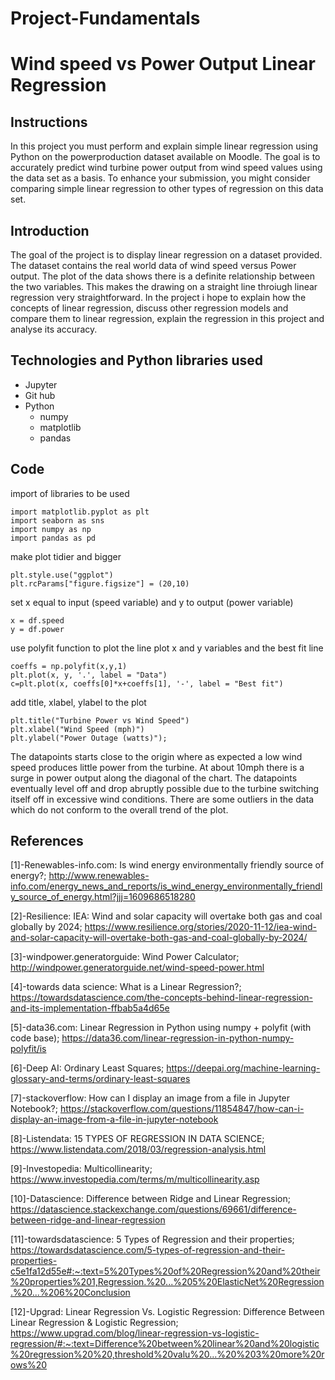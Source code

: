 # Project-Fundamentals

# Wind speed vs Power Output Linear Regression

## Instructions
In this project you must perform and explain simple linear regression using Python on the powerproduction dataset available on Moodle. The goal is to accurately predict wind turbine power output from wind speed values using the data set as a basis. To enhance your submission, you might consider comparing simple linear regression to other types of regression on this data set.

## Introduction

The goal of the project is to display linear regression on a dataset provided. The dataset contains the real world data of wind speed versus Power output. The plot of the data shows there is a definite relationship between the two variables. This makes the drawing on a straight line throiugh linear regression very straightforward. In the project i hope to explain how the concepts of linear regression, discuss other regression models and compare them to linear regression, explain the regression in this project and analyse its accuracy.

## Technologies and Python libraries used

- Jupyter
- Git hub
- Python
  - numpy
  - matplotlib
  - pandas

## Code

import of libraries to be used
```
import matplotlib.pyplot as plt
import seaborn as sns
import numpy as np
import pandas as pd
````
make plot tidier and bigger
```
plt.style.use("ggplot")
plt.rcParams["figure.figsize"] = (20,10)
```
set x equal to input (speed variable) and y to output (power variable)
```
x = df.speed
y = df.power
```
use polyfit function to plot the line
plot x and y variables and the best fit line
```
coeffs = np.polyfit(x,y,1)
plt.plot(x, y, '.', label = "Data")
c=plt.plot(x, coeffs[0]*x+coeffs[1], '-', label = "Best fit")
```
add title, xlabel, ylabel to the plot
```
plt.title("Turbine Power vs Wind Speed")
plt.xlabel("Wind Speed (mph)")
plt.ylabel("Power Outage (watts)");
```

The datapoints starts close to the origin where as expected a low wind speed produces little power from the turbine. At about 10mph there is a surge in power output along the diagonal of the chart. The datapoints eventually level off and drop abruptly possible due to the turbine switching itself off in excessive wind conditions. There are some outliers in the data which do not conform to the overall trend of the plot. 



## References

[1]-Renewables-info.com: Is wind energy environmentally friendly source of energy?; http://www.renewables-info.com/energy_news_and_reports/is_wind_energy_environmentally_friendly_source_of_energy.html?jjj=1609686518280

[2]-Resilience: IEA: Wind and solar capacity will overtake both gas and coal globally by 2024; https://www.resilience.org/stories/2020-11-12/iea-wind-and-solar-capacity-will-overtake-both-gas-and-coal-globally-by-2024/

[3]-windpower.generatorguide: Wind Power Calculator; http://windpower.generatorguide.net/wind-speed-power.html

[4]-towards data science: What is a Linear Regression?; https://towardsdatascience.com/the-concepts-behind-linear-regression-and-its-implementation-ffbab5a4d65e

[5]-data36.com: Linear Regression in Python using numpy + polyfit (with code base); https://data36.com/linear-regression-in-python-numpy-polyfit/is

[6]-Deep AI: Ordinary Least Squares; https://deepai.org/machine-learning-glossary-and-terms/ordinary-least-squares

[7]-stackoverflow: How can I display an image from a file in Jupyter Notebook?; https://stackoverflow.com/questions/11854847/how-can-i-display-an-image-from-a-file-in-jupyter-notebook

[8]-Listendata: 15 TYPES OF REGRESSION IN DATA SCIENCE; https://www.listendata.com/2018/03/regression-analysis.html

[9]-Investopedia: Multicollinearity; https://www.investopedia.com/terms/m/multicollinearity.asp

[10]-Datascience: Difference between Ridge and Linear Regression; https://datascience.stackexchange.com/questions/69661/difference-between-ridge-and-linear-regression

[11]-towardsdatascience: 5 Types of Regression and their properties; https://towardsdatascience.com/5-types-of-regression-and-their-properties-c5e1fa12d55e#:~:text=5%20Types%20of%20Regression%20and%20their%20properties%201,Regression.%20...%205%20ElasticNet%20Regression.%20...%206%20Conclusion

[12]-Upgrad: Linear Regression Vs. Logistic Regression: Difference Between Linear Regression & Logistic Regression; https://www.upgrad.com/blog/linear-regression-vs-logistic-regression/#:~:text=Difference%20between%20linear%20and%20logistic%20regression%20%20,threshold%20valu%20...%20%203%20more%20rows%20
